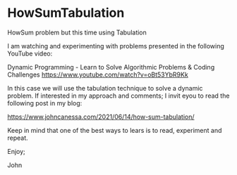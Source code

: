 # HowSumTabulation
HowSum problem but this time using Tabulation

I am watching and experimenting with problems presented in the following
YouTube video:

Dynamic Programming - Learn to Solve Algorithmic Problems & Coding Challenges
https://www.youtube.com/watch?v=oBt53YbR9Kk

In this case we will use the tabulation technique to solve a dynamic problem.
If interested in my approach and comments; I invit eyou to read the following
post in my blog:

https://www.johncanessa.com/2021/06/14/how-sum-tabulation/

Keep in mind that one of the best ways to lears is to read, experiment and repeat.

Enjoy;

John
